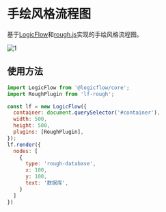 # 手绘风格流程图

基于[LogicFlow](https://github.com/didi/LogicFlow)和[rough.js](https://github.com/rough-stuff/rough)实现的手绘风格流程图。

![1](https://cdn.jsdelivr.net/gh/towersxu/draft-flow@latest/packages/website/public/redis.png)

## 使用方法

```js
import LogicFlow from '@logicflow/core';
import RoughPlugin from 'lf-rough';

const lf = new LogicFlow({
  container: document.querySelector('#container'),
  width: 500,
  height: 500,
  plugins: [RoughPlugin],
});
lf.render({
  nodes: [
    {
      type: 'rough-database',
      x: 100,
      y: 100,
      text: '数据库',
    }
  ]
})
```